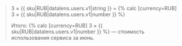 > 3 × {{ sku|RUB|datalens.users.v1|string }} = {% calc [currency=RUB] 3 × {{ sku|RUB|datalens.users.v1|number }} %}
>
> Итого: {% calc [currency=RUB] 3 × {{ sku|RUB|datalens.users.v1|number }} %} — стоимость использования сервиса за июнь.
